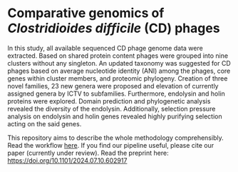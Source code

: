 # Comparative genomics of _Clostridioides difficile_ (CD) phages

In this study, all available sequenced CD phage genome data were extracted. Based on shared protein content phages were grouped into nine clusters without any singleton. An updated taxonomy was suggested for CD phages based on average nucleotide identity (ANI) among the phages, core genes within cluster members, and proteomic phylogeny. Creation of three novel families, 23 new genera were proposed and elevation of currently assigned genera by ICTV to subfamilies. Furthermore, endolysin and holin proteins were explored. Domain prediction and phylogenetic analysis revealed the diversity of the endolysin. Additionally, selection pressure analysis on endolysin and holin genes revealed highly purifying selection acting on the said genes.

This repository aims to describe the whole methodology comprehensibly. Read the workflow [here](./comparative_genomics_pipeline.md).
If you find our pipeline useful, please cite our paper (currently under review).
Read the preprint here: https://doi.org/10.1101/2024.07.10.602917 
